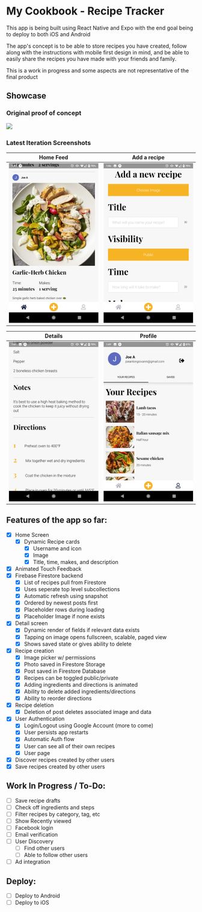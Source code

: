 # My Cookbook - Recipe Tracker

This app is being built using React Native and Expo with the end goal being to deploy to both iOS and Android

The app's concept is to be able to store recipes you have created, follow along with the instructions with mobile first design in mind, and be able to easily share the recipes you have made with your friends and family.

This is a work in progress and some aspects are not representative of the final product

## Showcase 
### Original proof of concept
<img src="/recipe2_1.gif?raw=true" width="300px">

### Latest Iteration Screenshots
| Home Feed | Add a recipe |
| :-------: | :-------: |
| <img src="/Screenshot_20200314-134624.png?raw=true" width="300px"> | <img src="/Screenshot_20200314-134634.png?raw=true" width="300px"> |

| Details | Profile |
| :-------: | :-------: |
| <img src="/Screenshot_20200314-134703.png?raw=true" width="300px"> | <img src="/Screenshot_20200314-134954.png?raw=true" width="300px"> |


## Features of the app so far:

- [x] Home Screen
  - [x] Dynamic Recipe cards
    - [x] Username and icon
    - [x] Image
    - [x] Title, time, makes, and description
- [x] Animated Touch Feedback
- [x] Firebase Firestore backend 
  - [x] List of recipes pull from Firestore
  - [x] Uses seperate top level subcollections
  - [x] Automatic refresh using snapshot
  - [x] Ordered by newest posts first
  - [x] Placeholder rows during loading
  - [x] Placeholder Image if none exists
- [x] Detail screen
  - [x] Dynamic render of fields if relevant data exists
  - [x] Tapping on image opens fullscreen, scalable, paged view
  - [x] Shows saved state or gives ability to delete
- [x] Recipe creation
  - [x] Image picker w/ permissions 
  - [x] Photo saved in Firestore Storage
  - [x] Post saved in Firestore Database
  - [x] Recipes can be toggled public/private
  - [x] Adding ingredients and directions is animated
  - [x] Ability to delete added ingredients/directions
  - [x] Ability to reorder directions
- [x] Recipe deletion
  - [x] Deletion of post deletes associated image and data
- [x] User Authentication
  - [x] Login/Logout using Google Account (more to come)
  - [x] User persists app restarts
  - [x] Automatic Auth flow
  - [x] User can see all of their own recipes
  - [x] User page
- [x] Discover recipes created by other users
- [x] Save recipes created by other users
 
## Work In Progress / To-Do:

- [ ] Save recipe drafts
- [ ] Check off ingredients and steps
- [ ] Filter recipes by category, tag, etc
- [ ] Show Recently viewed
- [ ] Facebook login
- [ ] Email verification
- [ ] User Discovery
  - [ ] Find other users
  - [ ] Able to follow other users
- [ ] Ad integration
  
## Deploy:
 
- [ ] Deploy to Android
- [ ] Deploy to iOS
